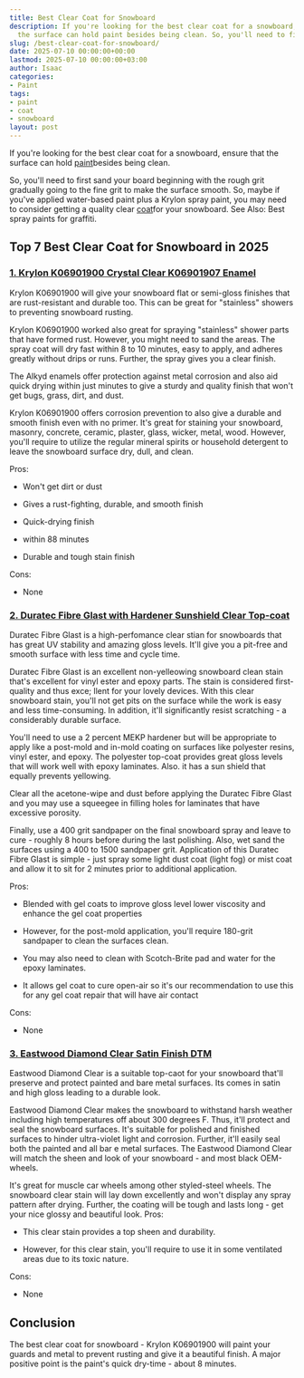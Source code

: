 ```yaml
---
title: Best Clear Coat for Snowboard
description: If you're looking for the best clear coat for a snowboard, ensure that
  the surface can hold paint besides being clean. So, you'll need to first sand your...
slug: /best-clear-coat-for-snowboard/
date: 2025-07-10 00:00:00+00:00
lastmod: 2025-07-10 00:00:00+03:00
author: Isaac
categories:
- Paint
tags:
- paint
- coat
- snowboard
layout: post
---
```

If you're looking for the best clear coat for a snowboard, ensure that the surface can hold [paint](https://pestpolicy.com/how-many-coats-of-paint-on-a-fiberglass-boat/)besides being clean.

So, you'll need to first sand your board beginning with the rough grit gradually going to the fine grit to make the surface smooth. So, maybe if you've applied water-based paint plus a Krylon spray paint, you may need to consider getting a quality clear [coat](https://pestpolicy.com/how-many-coats-of-paint-on-the-ceiling/)for your snowboard. See Also: Best spray paints for graffiti.

## Top 7 Best Clear Coat for Snowboard in 2025

###  [1. Krylon K06901900 Crystal Clear K06901907 Enamel](https://www.amazon.com/dp/B008BMP0KE/?tag=p-policy-20)

Krylon K06901900 will give your snowboard flat or semi-gloss finishes that are rust-resistant and durable too. This can be great for "stainless" showers to preventing snowboard rusting.

Krylon K06901900 worked also great for spraying "stainless" shower parts that have formed rust. However, you might need to sand the areas. The spray coat will dry fast within 8 to 10 minutes, easy to apply, and adheres greatly without drips or runs. Further, the spray gives you a clear finish.

The Alkyd enamels offer protection against metal corrosion and also aid quick drying within just minutes to give a sturdy and quality finish that won't get bugs, grass, dirt, and dust.

Krylon K06901900 offers corrosion prevention to also give a durable and smooth finish even with no primer. It's great for staining your snowboard, masonry, concrete, ceramic, plaster, glass, wicker, metal, wood. However, you'll require to utilize the regular mineral spirits or household detergent to leave the snowboard surface dry, dull, and clean.

Pros:

- Won't get dirt or dust

- Gives a rust-fighting, durable, and smooth finish

- Quick-drying finish

- within 88 minutes

- Durable and tough stain finish

Cons:

- None

###  [2. Duratec Fibre Glast with Hardener Sunshield Clear Top-coat](https://www.amazon.com/dp/B015NM22Y6/?tag=p-policy-20)

Duratec Fibre Glast is a high-perfomance clear stian for snowboards that has great UV stability and amazing gloss levels. It'll give you a pit-free and smooth surface with less time and cycle time.

Duratec Fibre Glast is an excellent non-yelleowing snowboard clean stain that's excellent for vinyl ester and epoxy parts. The stain is considered first-quality and thus exce; llent for your lovely devices. With this clear snowboard stain, you'll not get pits on the surface while the work is easy and less time-consuming. In addition, it'll significantly resist scratching - a considerably durable surface.

You'll need to use a 2 percent MEKP hardener but will be appropriate to apply like a post-mold and in-mold coating on surfaces like polyester resins, vinyl ester, and epoxy. The polyester top-coat provides great gloss levels that will work well with epoxy laminates. Also. it has a sun shield that equally prevents yellowing.

Clear all the acetone-wipe and dust before applying the Duratec Fibre Glast and you may use a squeegee in filling holes for laminates that have excessive porosity.

Finally, use a 400 grit sandpaper on the final snowboard spray and leave to cure - roughly 8 hours before during the last polishing. Also, wet sand the surfaces using a 400 to 1500 sandpaper grit. Application of this Duratec Fibre Glast is simple - just spray some light dust coat (light fog) or mist coat and allow it to sit for 2 minutes prior to additional application.

Pros:

- Blended with gel coats to improve gloss level lower viscosity and enhance the gel coat properties

- However, for the post-mold application, you'll require 180-grit sandpaper to clean the surfaces clean.

- You may also need to clean with Scotch-Brite pad and water for the epoxy laminates.

- It allows gel coat to cure open-air so it's our recommendation to use this for any gel coat repair that will have air contact

Cons:

- None

###  [3. Eastwood Diamond Clear Satin Finish DTM](https://www.amazon.com/dp/B071Y7SFRF/?tag=p-policy-20)

Eastwood Diamond Clear is a suitable top-caot for your snowboard that'll preserve and protect painted and bare metal surfaces. Its comes in satin and high gloss leading to a durable look.

Eastwood Diamond Clear makes the snowboard to withstand harsh weather including high temperatures off about 300 degrees F. Thus, it'll protect and seal the snowboard surfaces. It's suitable for polished and finished surfaces to hinder ultra-violet light and corrosion. Further, it'll easily seal both the painted and all bar e metal surfaces. The Eastwood Diamond Clear will match the sheen and look of your snowboard - and most black OEM-wheels.

It's great for muscle car wheels among other styled-steel wheels. The snowboard clear stain will lay down excellently and won't display any spray pattern after drying. Further, the coating will be tough and lasts long - get your nice glossy and beautiful look.
Pros:

- This clear stain provides a top sheen and durability.

- However, for this clear stain, you'll require to use it in some ventilated areas due to its toxic nature.

Cons:

- None

##  Conclusion

The best clear coat for snowboard - Krylon K06901900 will paint your guards and metal to prevent rusting and give it a beautiful finish. A major positive point is the paint's quick dry-time - about 8 minutes.
